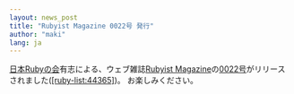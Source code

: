 ```yaml
---
layout: news_post
title: "Rubyist Magazine 0022号 発行"
author: "maki"
lang: ja
---
```


[日本Rubyの会][1]有志による、ウェブ雑誌[Rubyist
Magazine][2]の[0022号][3]がリリースされました([\[ruby-list:44365\]][4])。 お楽しみください。



[1]: http://jp.rubyist.net/
[2]: http://jp.rubyist.net/magazine/
[3]: http://jp.rubyist.net/magazine/?0022
[4]: http://blade.nagaokaut.ac.jp/cgi-bin/scat.rb/ruby/ruby-list/44365
